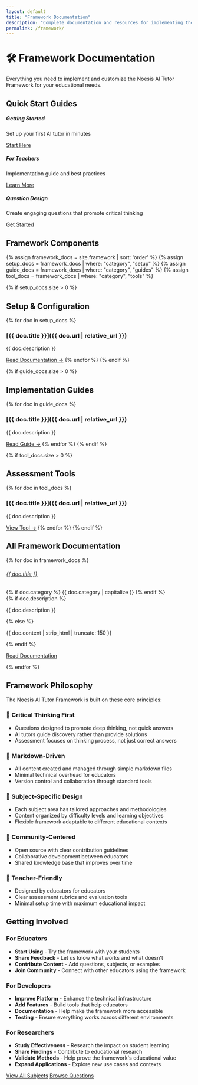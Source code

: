 ```yaml
---
layout: default
title: "Framework Documentation"
description: "Complete documentation and resources for implementing the Noesis AI Tutor Framework in your classroom"
permalink: /framework/
---
```


# 🛠️ Framework Documentation

Everything you need to implement and customize the Noesis AI Tutor Framework for your educational needs.

## Quick Start Guides

<div class="row">
<div class="col-md-4 mb-3">
<div class="card bg-light h-100">
<div class="card-body text-center">
<i class="fas fa-rocket fa-2x text-primary mb-3"></i>
<h5>Getting Started</h5>
<p class="text-muted">Set up your first AI tutor in minutes</p>
<a href="{{ '/framework/bot-template/' | relative_url }}" class="btn btn-outline-primary">Start Here</a>
</div>
</div>
</div>
<div class="col-md-4 mb-3">
<div class="card bg-light h-100">
<div class="card-body text-center">
<i class="fas fa-chalkboard-teacher fa-2x text-success mb-3"></i>
<h5>For Teachers</h5>
<p class="text-muted">Implementation guide and best practices</p>
<a href="{{ '/framework/conversation-guidelines/' | relative_url }}" class="btn btn-outline-success">Learn More</a>
</div>
</div>
</div>
<div class="col-md-4 mb-3">
<div class="card bg-light h-100">
<div class="card-body text-center">
<i class="fas fa-question-circle fa-2x text-info mb-3"></i>
<h5>Question Design</h5>
<p class="text-muted">Create engaging questions that promote critical thinking</p>
<a href="{{ '/framework/question-format/' | relative_url }}" class="btn btn-outline-info">Get Started</a>
</div>
</div>
</div>
</div>

## Framework Components

{% assign framework_docs = site.framework | sort: 'order' %}
{% assign setup_docs = framework_docs | where: "category", "setup" %}
{% assign guide_docs = framework_docs | where: "category", "guides" %}
{% assign tool_docs = framework_docs | where: "category", "tools" %}

{% if setup_docs.size > 0 %}
## Setup & Configuration
{% for doc in setup_docs %}
### [{{ doc.title }}]({{ doc.url | relative_url }})
{{ doc.description }}

<a href="{{ doc.url | relative_url }}" class="btn btn-primary btn-sm">Read Documentation →</a>
{% endfor %}
{% endif %}

{% if guide_docs.size > 0 %}
## Implementation Guides  
{% for doc in guide_docs %}
### [{{ doc.title }}]({{ doc.url | relative_url }})
{{ doc.description }}

<a href="{{ doc.url | relative_url }}" class="btn btn-primary btn-sm">Read Guide →</a>
{% endfor %}
{% endif %}

{% if tool_docs.size > 0 %}
## Assessment Tools
{% for doc in tool_docs %}
### [{{ doc.title }}]({{ doc.url | relative_url }})
{{ doc.description }}

<a href="{{ doc.url | relative_url }}" class="btn btn-primary btn-sm">View Tool →</a>
{% endfor %}
{% endif %}

## All Framework Documentation

{% for doc in framework_docs %}
<div class="card mb-3">
<div class="card-header">
<div class="d-flex justify-content-between align-items-center">
<h6 class="mb-0">
<a href="{{ doc.url | relative_url }}" class="text-decoration-none">{{ doc.title }}</a>
</h6>
{% if doc.category %}
<span class="badge bg-secondary">{{ doc.category | capitalize }}</span>
{% endif %}
</div>
</div>
<div class="card-body">
{% if doc.description %}
<p>{{ doc.description }}</p>
{% else %}
<p>{{ doc.content | strip_html | truncate: 150 }}</p>
{% endif %}

<a href="{{ doc.url | relative_url }}" class="btn btn-primary btn-sm">Read Documentation</a>
</div>
</div>
{% endfor %}

## Framework Philosophy

The Noesis AI Tutor Framework is built on these core principles:

### 🧠 Critical Thinking First
- Questions designed to promote deep thinking, not quick answers
- AI tutors guide discovery rather than provide solutions
- Assessment focuses on thinking process, not just correct answers

### 📝 Markdown-Driven
- All content created and managed through simple markdown files
- Minimal technical overhead for educators
- Version control and collaboration through standard tools

### 🎯 Subject-Specific Design
- Each subject area has tailored approaches and methodologies
- Content organized by difficulty levels and learning objectives
- Flexible framework adaptable to different educational contexts

### 👥 Community-Centered
- Open source with clear contribution guidelines
- Collaborative development between educators
- Shared knowledge base that improves over time

### 🔧 Teacher-Friendly
- Designed by educators for educators
- Clear assessment rubrics and evaluation tools
- Minimal setup time with maximum educational impact

## Getting Involved

### For Educators
- **Start Using** - Try the framework with your students
- **Share Feedback** - Let us know what works and what doesn't
- **Contribute Content** - Add questions, subjects, or examples
- **Join Community** - Connect with other educators using the framework

### For Developers
- **Improve Platform** - Enhance the technical infrastructure
- **Add Features** - Build tools that help educators
- **Documentation** - Help make the framework more accessible
- **Testing** - Ensure everything works across different environments

### For Researchers
- **Study Effectiveness** - Research the impact on student learning
- **Share Findings** - Contribute to educational research
- **Validate Methods** - Help prove the framework's educational value
- **Expand Applications** - Explore new use cases and contexts

<a href="{{ '/subjects/' | relative_url }}" class="btn btn-primary">View All Subjects</a>
<a href="{{ '/questions/' | relative_url }}" class="btn btn-secondary">Browse Questions</a>
